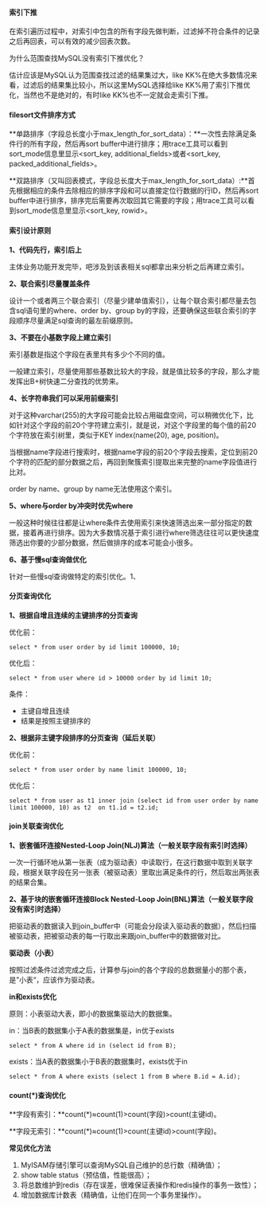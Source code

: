 #### 索引下推

在索引遍历过程中，对索引中包含的所有字段先做判断，过滤掉不符合条件的记录之后再回表，可以有效的减少回表次数。

为什么范围查找MySQL没有索引下推优化？

估计应该是MySQL认为范围查找过滤的结果集过大，like KK%在绝大多数情况来看，过滤后的结果集比较小，所以这里MySQL选择给like KK%用了索引下推优化，当然也不是绝对的，有时like KK%也不一定就会走索引下推。



#### filesort文件排序方式

**单路排序（字段总长度小于max_length_for_sort_data）：**一次性去除满足条件行的所有字段，然后再sort buffer中进行排序；用trace工具可以看到sort_mode信息里显示<sort_key, additional_fields>或者<sort_key, packed_additional_fields>。

**双路排序（又叫回表模式，字段总长度大于max_length_for_sort_data）:**首先根据相应的条件去除相应的排序字段和可以直接定位行数据的行ID，然后再sort buffer中进行排序，排序完后需要再次取回其它需要的字段；用trace工具可以看到sort_mode信息里显示<sort_key, rowid>。



#### 索引设计原则

**1、代码先行，索引后上**

主体业务功能开发完毕，吧涉及到该表相关sql都拿出来分析之后再建立索引。

**2、联合索引尽量覆盖条件**

设计一个或者两三个联合索引（尽量少建单值索引），让每个联合索引都尽量去包含sql语句里的where、order by、group by的字段，还要确保这些联合索引的字段顺序尽量满足sql查询的最左前缀原则。

**3、不要在小基数字段上建立索引**

索引基数是指这个字段在表里共有多少个不同的值。

一般建立索引，尽量使用那些基数比较大的字段，就是值比较多的字段，那么才能发挥出B+树快速二分查找的优势来。

**4、长字符串我们可以采用前缀索引**

对于这种varchar(255)的大字段可能会比较占用磁盘空间，可以稍微优化下，比如针对这个字段的前20个字符建立索引，就是说，对这个字段里的每个值的前20个字符放在索引树里，类似于KEY index(name(20), age, position)。

当根据name字段进行搜索时，根据name字段的前20个字段去搜索，定位到前20个字符的匹配的部分数据之后，再回到聚簇索引提取出来完整的name字段值进行比对。

order by name、group by name无法使用这个索引。

**5、where与order by冲突时优先where**

一般这种时候往往都是让where条件去使用索引来快速筛选出来一部分指定的数据，接着再进行排序。因为大多数情况基于索引进行where筛选往往可以更快速度筛选出你要的少部分数据，然后做排序的成本可能会小很多。

**6、基于慢sql查询做优化**

针对一些慢sql查询做特定的索引优化。1、



#### 分页查询优化

**1、根据自增且连续的主键排序的分页查询**

优化前：

```mysql
select * from user order by id limit 100000, 10;
```

优化后：

```mysql
select * from user where id > 10000 order by id limit 10;
```

条件：

- 主键自增且连续
- 结果是按照主键排序的

**2、根据非主键字段排序的分页查询（延后关联）**

优化前：

```mysql
select * from user order by name limit 100000, 10;
```

优化后：

```mysql
select * from user as t1 inner join (select id from user order by name limit 100000, 10) as t2  on t1.id = t2.id;
```



#### join关联查询优化

**1、嵌套循环连接Nested-Loop Join(NLJ)算法（一般关联字段有索引时选择）**

一次一行循环地从第一张表（成为驱动表）中读取行，在这行数据中取到关联字段，根据关联字段在另一张表（被驱动表）里取出满足条件的行，然后取出两张表的结果合集。

**2、基于块的嵌套循环连接Block Nested-Loop Join(BNL)算法（一般关联字段没有索引时选择）**

把驱动表的数据读入到join_buffer中（可能会分段读入驱动表的数据），然后扫描被驱动表，把被驱动表的每一行取出来跟join_buffer中的数据做对比。

**驱动表（小表）**

按照过滤条件过滤完成之后，计算参与join的各个字段的总数据量小的那个表，是”小表“，应该作为驱动表。

**in和exists优化**

原则：小表驱动大表，即小的数据集驱动大的数据集。

in：当B表的数据集小于A表的数据集是，in优于exists

```mysql
select * from A where id in (select id from B);
```

exists：当A表的数据集小于B表的数据集时，exists优于in

```mysql
select * from A where exists (select 1 from B where B.id = A.id);
```



#### count(*)查询优化

**字段有索引：**count(*)≈count(1)>count(字段)>count(主键id)。

**字段无索引：**count(*)≈count(1)>count(主键id)>count(字段)。

**常见优化方法**

1. MyISAM存储引擎可以查询MySQL自己维护的总行数（精确值）；
2. show table status（预估值，性能很高）；
3. 将总数维护到redis（存在误差，很难保证表操作和redis操作的事务一致性）；
4. 增加数据库计数表（精确值，让他们在同一个事务里操作）。


